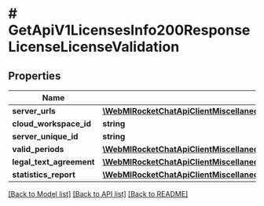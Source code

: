 # # GetApiV1LicensesInfo200ResponseLicenseLicenseValidation

## Properties

Name | Type | Description | Notes
------------ | ------------- | ------------- | -------------
**server_urls** | [**\WebMIRocketChatApiClientMiscellaneousApi\Model\GetApiV1LicensesInfo200ResponseLicenseLicenseValidationServerUrlsInner[]**](GetApiV1LicensesInfo200ResponseLicenseLicenseValidationServerUrlsInner.md) |  | [optional]
**cloud_workspace_id** | **string** |  | [optional]
**server_unique_id** | **string** |  | [optional]
**valid_periods** | [**\WebMIRocketChatApiClientMiscellaneousApi\Model\GetApiV1LicensesInfo200ResponseLicenseLicenseValidationValidPeriodsInner[]**](GetApiV1LicensesInfo200ResponseLicenseLicenseValidationValidPeriodsInner.md) |  | [optional]
**legal_text_agreement** | [**\WebMIRocketChatApiClientMiscellaneousApi\Model\GetApiV1LicensesInfo200ResponseLicenseLicenseValidationLegalTextAgreement**](GetApiV1LicensesInfo200ResponseLicenseLicenseValidationLegalTextAgreement.md) |  | [optional]
**statistics_report** | [**\WebMIRocketChatApiClientMiscellaneousApi\Model\GetApiV1LicensesInfo200ResponseLicenseLicenseValidationStatisticsReport**](GetApiV1LicensesInfo200ResponseLicenseLicenseValidationStatisticsReport.md) |  | [optional]

[[Back to Model list]](../../README.md#models) [[Back to API list]](../../README.md#endpoints) [[Back to README]](../../README.md)
